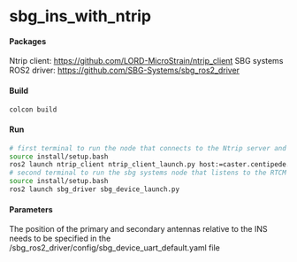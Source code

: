 # sbg_ins_with_ntrip

#### Packages
Ntrip client: https://github.com/LORD-MicroStrain/ntrip_client
SBG systems ROS2 driver: https://github.com/SBG-Systems/sbg_ros2_driver

#### Build
```bash
colcon build
```
#### Run
```bash
# first terminal to run the node that connects to the Ntrip server and publishes RTCM corrections
source install/setup.bash
ros2 launch ntrip_client ntrip_client_launch.py host:=caster.centipede.fr mountpoint:=STJEA username:=centipede password:=centipede
# second terminal to run the sbg systems node that listens to the RTCM corrections
source install/setup.bash
ros2 launch sbg_driver sbg_device_launch.py 
```

#### Parameters
The position of the primary and secondary antennas relative to the INS needs to be specified in the /sbg_ros2_driver/config/sbg_device_uart_default.yaml file
